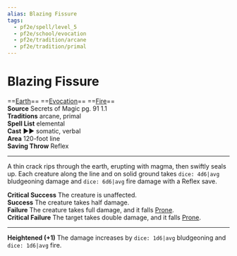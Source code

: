 ```yaml
---
alias: Blazing Fissure
tags:
  - pf2e/spell/level_5
  - pf2e/school/evocation
  - pf2e/tradition/arcane
  - pf2e/tradition/primal
---
```


# Blazing Fissure

==[Earth](../../../Traits/Earth.md)== ==[Evocation](../../../Traits/Evocation.md)== ==[Fire](../../../Traits/Fire.md)==  
__Source__ Secrets of Magic pg. 91 1.1  
**Traditions** arcane, primal  
**Spell List** elemental  
**Cast** ►► somatic, verbal  
**Area** 120-foot line  
**Saving Throw** Reflex

---

A thin crack rips through the earth, erupting with magma, then swiftly seals up. Each creature along the line and on solid ground takes `dice: 4d6|avg` bludgeoning damage and `dice: 6d6|avg` fire damage with a Reflex save.

**Critical Success** The creature is unaffected.  
**Success** The creature takes half damage.  
**Failure** The creature takes full damage, and it falls [Prone](../../../Conditions/Prone.md).  
**Critical Failure** The target takes double damage, and it falls [Prone](../../../Conditions/Prone.md).

<hr>

**Heightened (+1)** The damage increases by `dice: 1d6|avg` bludgeoning and `dice: 1d6|avg` fire.
